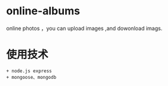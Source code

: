 # online-albums
online photos ，you can upload images ,and dowonload imags.
# 使用技术
    + node.js express
    + mongoose、mongodb 